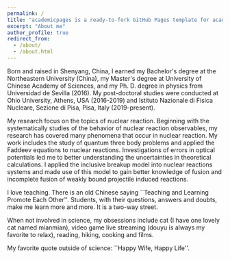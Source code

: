 ```yaml
---
permalink: /
title: "academicpages is a ready-to-fork GitHub Pages template for academic personal websites"
excerpt: "About me"
author_profile: true
redirect_from:
  - /about/
  - /about.html
---
```


Born and raised in Shenyang, China, I earned my Bachelor's degree at the Northeastern University (China), my Master's degree at University of Chinese Academy of Sciences, and my Ph. D. degree in physics from Universidad de Sevilla (2016). My post-doctoral studies were conducted at Ohio University, Athens, USA (2016-2019) and Istituto Nazionale di Fisica Nucleare, Sezione di Pisa, Pisa, Italy (2019-present).

My research focus on the topics of nuclear reaction. Beginning with the systematically studies of the behavior of nuclear reaction observables, my research has covered many phenomena that occur in nuclear reaction. My work includes the study of quantum three body problems and applied the Faddeev equations to nuclear reactions. Investigations of errors in optical potentials led me to better understanding the uncertainties in theoretical calculations. I applied the inclusive breakup model into nuclear reactions systems and made use of this model to gain better knowledge of fusion and incomplete fusion of weakly bound projectile induced reactions.


I love teaching. There is an old Chinese saying ``Teaching and Learning Promote Each Other''.  Students, with their questions, answers and doubts, make me learn more and more. It is a two-way street.

When not involved in science, my obsessions include cat (I have one lovely cat named mianmian), video game live streaming (douyu is always my favorite to relax), reading, hiking, cooking and films.

My favorite quote outside of science: ``Happy Wife, Happy Life''.
